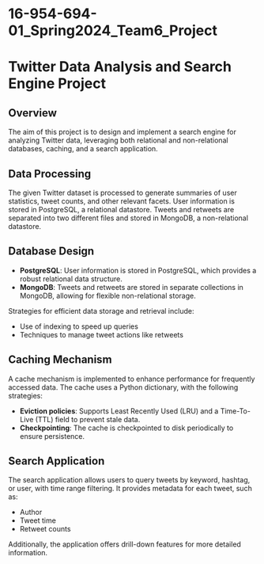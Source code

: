# 16-954-694-01_Spring2024_Team6_Project

# Twitter Data Analysis and Search Engine Project

## Overview
The aim of this project is to design and implement a search engine for analyzing Twitter data, leveraging both relational and non-relational databases, caching, and a search application.

## Data Processing
The given Twitter dataset is processed to generate summaries of user statistics, tweet counts, and other relevant facets. User information is stored in PostgreSQL, a relational datastore. Tweets and retweets are separated into two different files and stored in MongoDB, a non-relational datastore.

## Database Design
- **PostgreSQL**: User information is stored in PostgreSQL, which provides a robust relational data structure.
- **MongoDB**: Tweets and retweets are stored in separate collections in MongoDB, allowing for flexible non-relational storage.

Strategies for efficient data storage and retrieval include:
- Use of indexing to speed up queries
- Techniques to manage tweet actions like retweets

## Caching Mechanism
A cache mechanism is implemented to enhance performance for frequently accessed data. The cache uses a Python dictionary, with the following strategies:
- **Eviction policies**: Supports Least Recently Used (LRU) and a Time-To-Live (TTL) field to prevent stale data.
- **Checkpointing**: The cache is checkpointed to disk periodically to ensure persistence.

## Search Application
The search application allows users to query tweets by keyword, hashtag, or user, with time range filtering. It provides metadata for each tweet, such as:
- Author
- Tweet time
- Retweet counts

Additionally, the application offers drill-down features for more detailed information.
